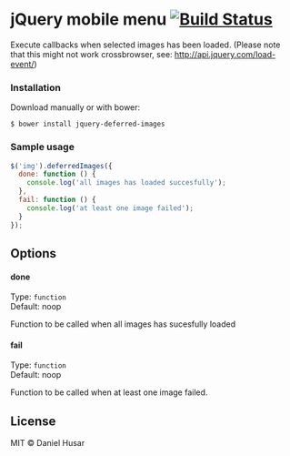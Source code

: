 # jQuery mobile menu [![Build Status](https://travis-ci.org/danielhusar/jquery-deferred-images.svg)](https://travis-ci.org/danielhusar/jquery-deferred-images)

Execute callbacks when selected images has been loaded.
(Please note that this might not work crossbrowser, see: http://api.jquery.com/load-event/)


### Installation
Download manually or with bower:

```ssh
$ bower install jquery-deferred-images
```

### Sample usage

```javascript
$('img').deferredImages({
  done: function () {
    console.log('all images has loaded succesfully');
  },
  fail: function () {
    console.log('at least one image failed');
  }
});
```

## Options

#### done

Type: `function`  
Default: noop

Function to be called when all images has sucesfully loaded

#### fail

Type: `function`  
Default: noop

Function to be called when at least one image failed.


## License

MIT © Daniel Husar
